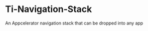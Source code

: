 Ti-Navigation-Stack
===================

An Appcelerator navigation stack that can be dropped into any app
